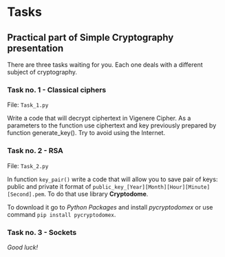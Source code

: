 # **Tasks**

## Practical part of Simple Cryptography presentation
There are three tasks waiting for you. Each one deals with a different subject of cryptography.

### Task no. 1 - Classical ciphers
File: `Task_1.py`

Write a code that will decrypt ciphertext in Vigenere Cipher. As a parameters to the function use ciphertext and key previously prepared by function generate_key().  Try to avoid using the Internet.

### Task no. 2 - RSA
File: `Task_2.py`

In function `key_pair()` write a code that will allow you to save pair of keys:
public and private it format of `public_key_[Year][Month][Hour][Minute][Second].pem`.
To do that use library **Cryptodome**. 

To download it go to *Python Packages* and install *pycryptodomex* or use command `pip install pycryptodomex`.

### Task no. 3 - Sockets

*Good luck!*
